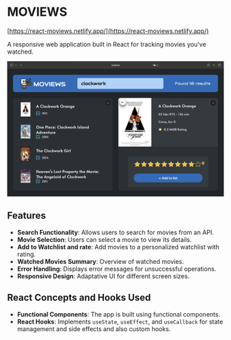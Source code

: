 # MOVIEWS

[https://react-moviews.netlify.app/](https://react-moviews.netlify.app/)

A responsive web application built in React for tracking movies you've watched.

<img src="public/screenshot1.png" alt="Screenshot" />

## Features

- **Search Functionality**: Allows users to search for movies from an API.
- **Movie Selection**: Users can select a movie to view its details.
- **Add to Watchlist and rate**: Add movies to a personalized watchlist with rating.
- **Watched Movies Summary**: Overview of watched movies.
- **Error Handling**: Displays error messages for unsuccessful operations.
- **Responsive Design**: Adaptative UI for different screen sizes.

## React Concepts and Hooks Used

- **Functional Components**: The app is built using functional components.
- **React Hooks**: Implements `useState`, `useEffect`, and `useCallback` for state management and side effects and also custom hooks.
